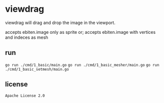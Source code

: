 # viewdrag

viewdrag will drag and drop the image in the viewport.

accepts ebiten.image only as sprite or;
accepts ebiten.image with vertices and indeces as mesh

## run

```go run ./cmd/1_basic/main.go```
```go run ./cmd/1_basic_mesher/main.go```
```go run ./cmd/1_basic_setmesh/main.go```

## license

`Apache License 2.0`
